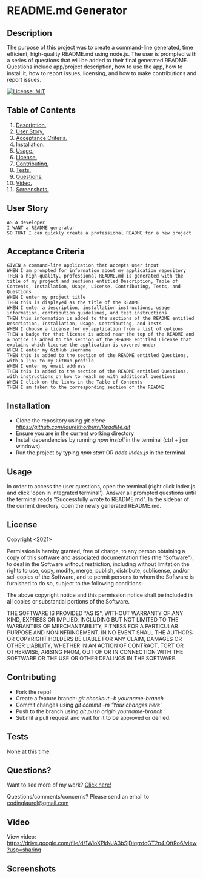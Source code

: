 # README.md Generator

<a name="descsection"></a>
## Description
The purpose of this project was to create a command-line generated, time efficient, high-quality README.md using node.js.  The user is prompted with a series of questions that will be added to their final generated README.  Questions include app/project description, how to use the app, how to install it, how to report issues, licensing, and how to make contributions and report issues.  

[![License: MIT](https://img.shields.io/badge/License-MIT-yellow.svg)](https://opensource.org/licenses/MIT)


## Table of Contents
1. [ Description. ](#descsection)
2. [ User Story. ](#usersection)
3. [ Acceptance Criteria. ](#acceptancesection)
4. [ Installation. ](#installsection)
5. [ Usage. ](#usagesection)
6. [ License. ](#licensesection)
7. [ Contributing. ](#contribsection)
8. [ Tests. ](#testsection)
9. [ Questions. ](#questionssection)
10. [ Video. ](#videosection)
11. [ Screenshots. ](#picsection)

<a name="usersection"></a>
## User Story
```
AS A developer
I WANT a README generator
SO THAT I can quickly create a professional README for a new project
```

<a name="acceptancesection"></a>
## Acceptance Criteria
```
GIVEN a command-line application that accepts user input
WHEN I am prompted for information about my application repository
THEN a high-quality, professional README.md is generated with the title of my project and sections entitled Description, Table of Contents, Installation, Usage, License, Contributing, Tests, and Questions
WHEN I enter my project title
THEN this is displayed as the title of the README
WHEN I enter a description, installation instructions, usage information, contribution guidelines, and test instructions
THEN this information is added to the sections of the README entitled Description, Installation, Usage, Contributing, and Tests
WHEN I choose a license for my application from a list of options
THEN a badge for that license is added near the top of the README and a notice is added to the section of the README entitled License that explains which license the application is covered under
WHEN I enter my GitHub username
THEN this is added to the section of the README entitled Questions, with a link to my GitHub profile
WHEN I enter my email address
THEN this is added to the section of the README entitled Questions, with instructions on how to reach me with additional questions
WHEN I click on the links in the Table of Contents
THEN I am taken to the corresponding section of the README
```

<a name="installsection"></a>
## Installation
* Clone the repository using <i>git clone https://github.com/laurelthorburn/ReadMe.git</i>
* Ensure you are in the current working directory
* Install dependencies by running <i>npm install</i> in the terminal (ctrl + j on windows). 
* Run the project by typing <i>npm start</i> OR <i>node index.js</i> in the terminal


<a name="usagesection"></a>
## Usage
In order to access the user questions, open the terminal (right click index.js and click 'open in integrated terminal'). Answer all prompted questions until the terminal reads "Successfully wrote to README.md". In the sidebar of the current directory, open the newly generated README.md.

<a name="licensesection"></a>
## License
Copyright <2021>

Permission is hereby granted, free of charge, to any person obtaining a copy of this software and associated documentation files (the "Software"), to deal in the Software without restriction, including without limitation the rights to use, copy, modify, merge, publish, distribute, sublicense, and/or sell copies of the Software, and to permit persons to whom the Software is furnished to do so, subject to the following conditions:

The above copyright notice and this permission notice shall be included in all copies or substantial portions of the Software.

THE SOFTWARE IS PROVIDED "AS IS", WITHOUT WARRANTY OF ANY KIND, EXPRESS OR IMPLIED, INCLUDING BUT NOT LIMITED TO THE WARRANTIES OF MERCHANTABILITY, FITNESS FOR A PARTICULAR PURPOSE AND NONINFRINGEMENT. IN NO EVENT SHALL THE AUTHORS OR COPYRIGHT HOLDERS BE LIABLE FOR ANY CLAIM, DAMAGES OR OTHER LIABILITY, WHETHER IN AN ACTION OF CONTRACT, TORT OR OTHERWISE, ARISING FROM, OUT OF OR IN CONNECTION WITH THE SOFTWARE OR THE USE OR OTHER DEALINGS IN THE SOFTWARE.

  <a name="contribsection"></a>
## Contributing
  
  * Fork the repo!
  * Create a feature branch: <i>git checkout -b yourname-branch</i>
  * Commit changes using <i>git commit -m 'Your changes here'</i>
  * Push to the branch using <i>git push origin yourname-branch</i>
  * Submit a pull request and wait for it to be approved or denied.

  <a name="testsection"></a>
## Tests
  None at this time.

  <a name="questionssection"></a>
## Questions?
  Want to see more of my work? [Click here!](https://github.com/laurelthorburn)

  Questions/comments/concerns? Please send an email to codinglaurel@gmail.com
  
  <a name="videosection"></a>
## Video
  View video: https://drive.google.com/file/d/1WloXPkNJA3bSjDiqrrdoGT2p4iOftRo6/view?usp=sharing

  <a name="picsection"></a>
  ## Screenshots